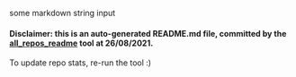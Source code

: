 some markdown string input
#### Disclaimer: this is an auto-generated README.md file, committed by the [all_repos_readme](https://github.com/uryyakir/all-repos-readme) tool at 26/08/2021.
To update repo stats, re-run the tool :)